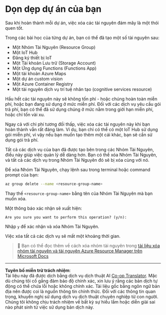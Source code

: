 <!--
CO_OP_TRANSLATOR_METADATA:
{
  "original_hash": "5a94fbab1ba737e9bd6cc6c64f114fa0",
  "translation_date": "2025-08-27T22:34:50+00:00",
  "source_file": "clean-up.md",
  "language_code": "vi"
}
-->
# Dọn dẹp dự án của bạn

Sau khi hoàn thành mỗi dự án, việc xóa các tài nguyên đám mây là một thói quen tốt.

Trong các bài học của từng dự án, bạn có thể đã tạo một số tài nguyên sau:

* Một Nhóm Tài Nguyên (Resource Group)  
* Một IoT Hub  
* Đăng ký thiết bị IoT  
* Một Tài khoản Lưu trữ (Storage Account)  
* Một Ứng dụng Functions (Functions App)  
* Một tài khoản Azure Maps  
* Một dự án custom vision  
* Một Azure Container Registry  
* Một tài nguyên dịch vụ trí tuệ nhân tạo (cognitive services resource)  

Hầu hết các tài nguyên này sẽ không tốn phí - hoặc chúng hoàn toàn miễn phí, hoặc bạn đang sử dụng ở mức miễn phí. Đối với các dịch vụ yêu cầu gói trả phí, bạn có thể đã sử dụng chúng ở mức nằm trong giới hạn miễn phí, hoặc chỉ tốn vài xu.

Ngay cả với chi phí tương đối thấp, việc xóa các tài nguyên này khi bạn hoàn thành vẫn rất đáng làm. Ví dụ, bạn chỉ có thể có một IoT Hub sử dụng gói miễn phí, vì vậy nếu bạn muốn tạo thêm một cái khác, bạn sẽ cần sử dụng gói trả phí.

Tất cả các dịch vụ của bạn đã được tạo bên trong các Nhóm Tài Nguyên, điều này giúp việc quản lý dễ dàng hơn. Bạn có thể xóa Nhóm Tài Nguyên, và tất cả các dịch vụ trong Nhóm Tài Nguyên đó sẽ bị xóa cùng với nó.

Để xóa Nhóm Tài Nguyên, chạy lệnh sau trong terminal hoặc command prompt của bạn:

```sh
az group delete --name <resource-group-name>
```

Thay thế `<resource-group-name>` bằng tên của Nhóm Tài Nguyên mà bạn muốn xóa.

Một thông báo xác nhận sẽ xuất hiện:

```output
Are you sure you want to perform this operation? (y/n): 
```

Nhập `y` để xác nhận và xóa Nhóm Tài Nguyên.

Việc xóa tất cả các dịch vụ sẽ mất một khoảng thời gian.

> 💁 Bạn có thể đọc thêm về cách xóa nhóm tài nguyên trong [tài liệu xóa nhóm tài nguyên và tài nguyên Azure Resource Manager trên Microsoft Docs](https://docs.microsoft.com/azure/azure-resource-manager/management/delete-resource-group?WT.mc_id=academic-17441-jabenn&tabs=azure-cli)

---

**Tuyên bố miễn trừ trách nhiệm**:  
Tài liệu này đã được dịch bằng dịch vụ dịch thuật AI [Co-op Translator](https://github.com/Azure/co-op-translator). Mặc dù chúng tôi cố gắng đảm bảo độ chính xác, xin lưu ý rằng các bản dịch tự động có thể chứa lỗi hoặc không chính xác. Tài liệu gốc bằng ngôn ngữ bản địa nên được coi là nguồn thông tin chính thức. Đối với các thông tin quan trọng, khuyến nghị sử dụng dịch vụ dịch thuật chuyên nghiệp từ con người. Chúng tôi không chịu trách nhiệm về bất kỳ sự hiểu lầm hoặc diễn giải sai nào phát sinh từ việc sử dụng bản dịch này.